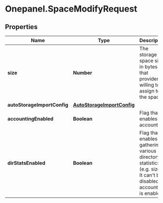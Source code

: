 # Onepanel.SpaceModifyRequest

## Properties
Name | Type | Description | Notes
------------ | ------------- | ------------- | -------------
**size** | **Number** | The storage space size in bytes that provider is willing to assign to the space.  | [optional] 
**autoStorageImportConfig** | [**AutoStorageImportConfig**](AutoStorageImportConfig.md) |  | [optional] 
**accountingEnabled** | **Boolean** | Flag that enables accounting. | [optional] 
**dirStatsEnabled** | **Boolean** | Flag that enables gathering various directory statistics (e.g. size). It can&#39;t be disabled if accounting is enabled.  | [optional] 



